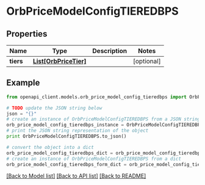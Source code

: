 # OrbPriceModelConfigTIEREDBPS


## Properties
Name | Type | Description | Notes
------------ | ------------- | ------------- | -------------
**tiers** | [**List[OrbPriceTier]**](OrbPriceTier.md) |  | [optional] 

## Example

```python
from openapi_client.models.orb_price_model_config_tieredbps import OrbPriceModelConfigTIEREDBPS

# TODO update the JSON string below
json = "{}"
# create an instance of OrbPriceModelConfigTIEREDBPS from a JSON string
orb_price_model_config_tieredbps_instance = OrbPriceModelConfigTIEREDBPS.from_json(json)
# print the JSON string representation of the object
print OrbPriceModelConfigTIEREDBPS.to_json()

# convert the object into a dict
orb_price_model_config_tieredbps_dict = orb_price_model_config_tieredbps_instance.to_dict()
# create an instance of OrbPriceModelConfigTIEREDBPS from a dict
orb_price_model_config_tieredbps_form_dict = orb_price_model_config_tieredbps.from_dict(orb_price_model_config_tieredbps_dict)
```
[[Back to Model list]](../README.md#documentation-for-models) [[Back to API list]](../README.md#documentation-for-api-endpoints) [[Back to README]](../README.md)


